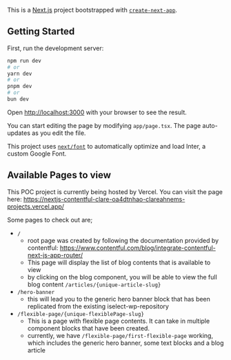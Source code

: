 This is a [Next.js](https://nextjs.org/) project bootstrapped with [`create-next-app`](https://github.com/vercel/next.js/tree/canary/packages/create-next-app).

## Getting Started

First, run the development server:

```bash
npm run dev
# or
yarn dev
# or
pnpm dev
# or
bun dev
```

Open [http://localhost:3000](http://localhost:3000) with your browser to see the result.

You can start editing the page by modifying `app/page.tsx`. The page auto-updates as you edit the file.

This project uses [`next/font`](https://nextjs.org/docs/basic-features/font-optimization) to automatically optimize and load Inter, a custom Google Font.

## Available Pages to view

This POC project is currently being hosted by Vercel.
You can visit the page here: https://nextjs-contentful-clare-oa4dtnhao-clareahnems-projects.vercel.app/

Some pages to check out are;
- `/` 
    - root page was created by following the documentation provided by contentful: https://www.contentful.com/blog/integrate-contentful-next-js-app-router/
    - This page will display the list of blog contents that is available to view
    - by clicking on the blog component, you will be able to view the full blog content `/articles/{unique-article-slug}`
- `/hero-banner`
    - this will lead you to the generic hero banner block that has been replicated from the existing iselect-wp-repository
- `/flexible-page/{unique-flexiblePage-slug}`
    - This is a page with flexible page contents. It can take in multiple component blocks that have been created.
    - currently, we have `/flexible-page/first-flexible-page` working, which includes the generic hero banner, some text blocks and a blog article


